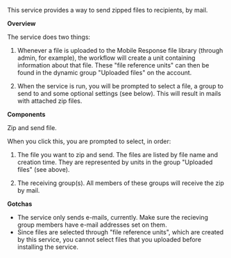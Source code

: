 This service provides a way to send zipped files to recipients, by mail.

**Overview**

The service does two things:

1) Whenever a file is uploaded to the Mobile Response file library (through admin, for example), the workflow will create a unit containing information about that file. These "file reference units" can then be found in the dynamic group "Uploaded files" on the account.

2) When the service is run, you will be prompted to select a file, a group to send to and some optional settings (see below). This will result in mails with attached zip files.

**Components**

Zip and send file.

When you click this, you are prompted to select, in order:

1) The file you want to zip and send. The files are listed by file name and creation time. They are represented by units in the group "Uploaded files" (see above).


2) The receiving group(s). All members of these groups will receive the zip by mail.




**Gotchas**

* The service only sends e-mails, currently. Make sure the recieving group members have e-mail addresses set on them.
* Since files are selected through "file reference units", which are created by this service, you cannot select files that you uploaded before installing the service.
